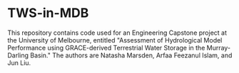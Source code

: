 # TWS-in-MDB
This repository contains code used for an Engineering Capstone project at the University of Melbourne, entitled "Assessment of Hydrological Model Performance using GRACE-derived Terrestrial Water Storage in the Murray-Darling Basin." The authors are Natasha Marsden, Arfaa Feezanul Islam, and Jun Liu.

